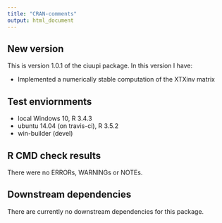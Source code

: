 ```yaml
---
title: "CRAN-comments"
output: html_document
---
```


## New version
This is version 1.0.1 of the ciuupi package.  In this version I have:

* Implemented a numerically stable computation of the XTXinv matrix

## Test enviornments 
* local Windows 10, R 3.4.3
* ubuntu 14.04 (on travis-ci), R 3.5.2
* win-builder (devel)

## R CMD check results
There were no ERRORs, WARNINGs or NOTEs.

## Downstream dependencies
There are currently no downstream dependencies for this package.

